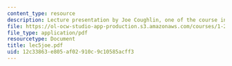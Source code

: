 ```yaml
---
content_type: resource
description: Lecture presentation by Joe Coughlin, one of the course instructors.
file: https://ol-ocw-studio-app-production.s3.amazonaws.com/courses/1-253j-transportation-policy-and-environmental-limits-spring-2004/12c33863e805af02910c9c10585acff3_lec5joe.pdf
file_type: application/pdf
resourcetype: Document
title: lec5joe.pdf
uid: 12c33863-e805-af02-910c-9c10585acff3
---
```

